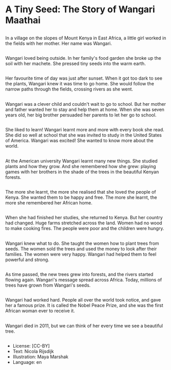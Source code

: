 # A Tiny Seed: The Story of Wangari Maathai

##
In a village on the slopes of Mount Kenya in East Africa, a little girl worked in the
fields with her mother. Her name was Wangari.

##
Wangari loved being outside. In her family's food garden she broke up the soil
with her machete. She pressed tiny seeds into the warm earth.

##
Her favourite time of day was just after sunset. When it got too dark to see the
plants, Wangari knew it was time to go home.
She would follow the narrow paths through the fields, crossing rivers as she went.

##
Wangari was a clever child and couldn't wait to go to school. But her mother and
father wanted her to stay and help them at home.
When she was seven years old, her big brother persuaded her parents to let her
go to school.

##
She liked to learn! Wangari learnt more and more with every book she read.
She did so well at school that she was invited to study in the United
States of America.
Wangari was excited! She wanted to know more about the world.

##
At the American university Wangari learnt many new things. She studied plants
and how they grow. And she remembered how she grew: playing games with her
brothers in the shade of the trees in the beautiful Kenyan forests.

##
The more she learnt, the more she realised that she loved the people of Kenya.
She wanted them to be happy and free.
The more she learnt, the more she remembered her African home.

##
When she had finished her studies, she returned to Kenya. But her country had
changed. Huge farms stretched across the land.
Women had no wood to make cooking fires. The people were poor and the
children were hungry.

##
Wangari knew what to do. She taught the women how to plant trees from seeds.
The women sold the trees and used the money to look after their families.
The women were very happy. Wangari had helped them to feel powerful and
strong.

##
As time passed, the new trees grew into forests, and the rivers started flowing
again. Wangari's message spread across Africa.
Today, millions of trees have grown from Wangari's seeds.

##
Wangari had worked hard.
People all over the world took
notice, and gave her a famous
prize. It is called the Nobel
Peace Prize, and she was the
first African woman ever to
receive it.

##
Wangari died in 2011, but we can think of her every time we see a beautiful tree.

##
* License: [CC-BY]
* Text: Nicola Rijsdijk
* Illustration: Maya Marshak
* Language: en
